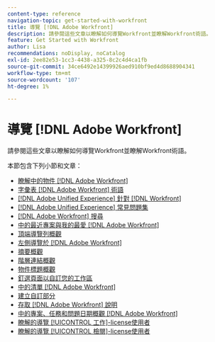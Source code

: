 ```yaml
---
content-type: reference
navigation-topic: get-started-with-workfront
title: 導覽 [!DNL Adobe Workfront]
description: 請參閱這些文章以瞭解如何導覽Workfront並瞭解Workfront術語。
feature: Get Started with Workfront
author: Lisa
recommendations: noDisplay, noCatalog
exl-id: 2ee82e53-1cc3-4438-a325-8c2c4d4ca1fb
source-git-commit: 34ce6492e14399926aed910bf9ed4d8688904341
workflow-type: tm+mt
source-wordcount: '107'
ht-degree: 1%

---
```


# 導覽 [!DNL Adobe Workfront]

請參閱這些文章以瞭解如何導覽Workfront並瞭解Workfront術語。

本節包含下列小節和文章：

* [瞭解中的物件 [!DNL Adobe Workfront]](../../workfront-basics/navigate-workfront/workfront-navigation/understand-objects.md)
* [字彙表 [!DNL Adobe Workfront] 術語](../../workfront-basics/navigate-workfront/workfront-navigation/workfront-terminology-glossary.md)
* [[!DNL Adobe Unified Experience] 針對 [!DNL Workfront]](/help/quicksilver/workfront-basics/navigate-workfront/workfront-navigation/adobe-unified-experience.md)
* [[!DNL Adobe Unified Experience] 常見問題集](/help/quicksilver/workfront-basics/navigate-workfront/workfront-navigation/unified-experience-faq.md)
* [[!DNL Adobe Workfront] 搜尋](../../workfront-basics/navigate-workfront/search/search.md)
* [中的最近專案與我的最愛 [!DNL Adobe Workfront]](../../workfront-basics/navigate-workfront/recent-and-favorites/recent-and-favorites.md)
* [頂端導覽列概觀](../../workfront-basics/the-new-workfront-experience/global-navigation-overview.md)
* [左側導覽於 [!DNL Adobe Workfront]](../../workfront-basics/the-new-workfront-experience/simplified-left-navigation.md)
* [摘要概觀](../../workfront-basics/the-new-workfront-experience/summary-overview.md)
* [階層連結概觀](../../workfront-basics/the-new-workfront-experience/breadcrumb-overview.md)
* [物件標題概觀](../../workfront-basics/the-new-workfront-experience/new-object-headers.md)
* [釘選頁面以自訂您的工作區](../../workfront-basics/the-new-workfront-experience/pin-pages.md)
* [中的清單 [!DNL Adobe Workfront]](../../workfront-basics/navigate-workfront/use-lists/lists.md)
* [建立自訂部分](/help/quicksilver/workfront-basics/manage-your-account-and-profile/configuring-your-user-profile/create-custom-tabs.md)
* [存取 [!DNL Adobe Workfront] 說明](../../workfront-basics/navigate-workfront/workfront-navigation/access-workfront-help.md)
* [中的專案、任務和問題日期概觀 [!DNL Adobe Workfront]](../../workfront-basics/navigate-workfront/workfront-navigation/definitions-pti-dates.md)
* [瞭解的導覽 [!UICONTROL 工作]-license使用者](../../workfront-basics/navigate-workfront/workfront-navigation/worker-global-navigation-bar.md)
* [瞭解的導覽 [!UICONTROL 檢閱]-license使用者](../../workfront-basics/navigate-workfront/workfront-navigation/reviewer-global-navigation-bar.md)
